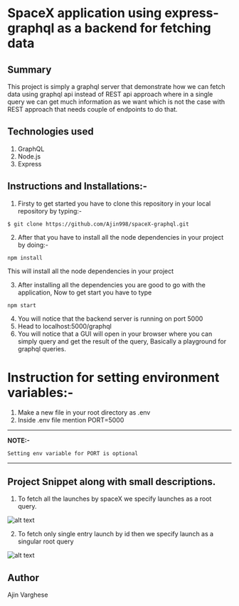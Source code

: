 # SpaceX application using express-graphql as a backend for fetching data

## Summary

This project is simply a graphql server that demonstrate how we can fetch data using graphql api instead of REST api approach where in a single query we can get much information as we want which is not the case with REST approach that needs couple of endpoints to do that.

## Technologies used

1. GraphQL
2. Node.js
3. Express

## Instructions and Installations:-

1. Firsty to get started you have to clone this repository in your local repository by typing:-

```
$ git clone https://github.com/Ajin998/spaceX-graphql.git
```

2. After that you have to install all the node dependencies in your project by doing:-

```
npm install
```

This will install all the node dependencies in your project

3. After installing all the dependencies you are good to go with the application, Now to get start you have to type

```
npm start

```

4. You will notice that the backend server is running on port 5000
5. Head to localhost:5000/graphql
6. You will notice that a GUI will open in your browser where you can simply query and get the result of the query, Basically a playground for graphql queries.

# Instruction for setting environment variables:-

1. Make a new file in your root directory as .env
2. Inside .env file mention PORT=5000

---

**NOTE:-**

```
Setting env variable for PORT is optional
```

---

## Project Snippet along with small descriptions.

1. To fetch all the launches by spaceX we specify launches as a root query.

![alt text ](https://user-images.githubusercontent.com/73870819/105542072-c6c2f680-5d1e-11eb-9a71-ee4b9875bd5f.png)

2. To fetch only single entry launch by id then we specify launch as a singular root query

![alt text](https://user-images.githubusercontent.com/73870819/105542498-7009ec80-5d1f-11eb-9a89-1110560a5947.png)

## Author

Ajin Varghese
